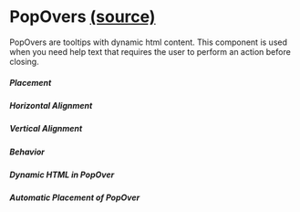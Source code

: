 PopOvers [(source)](https://github.com/bullhorn/novo-elements/tree/master/projects/novo-examples/src/elements/popover)
===============================================================================================

PopOvers are tooltips with dynamic html content. This component is used when you need help text that requires the user to perform an action before closing.

##### Placement

<code-example example="pop-over-placement"></code-example>

##### Horizontal Alignment

<code-example example="pop-over-horizontal"></code-example>

##### Vertical Alignment

<code-example example="pop-over-vertical"></code-example>

##### Behavior

<code-example example="pop-over-behaviors"></code-example>

##### Dynamic HTML in PopOver

<code-example example="pop-over-dynamic"></code-example>

##### Automatic Placement of PopOver

<code-example example="pop-over-auto-placement"></code-example>

